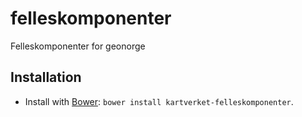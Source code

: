 # felleskomponenter
Felleskomponenter for geonorge

## Installation
* Install with [Bower](http://bower.io): `bower install kartverket-felleskomponenter`.